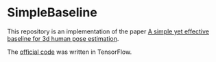 # SimpleBaseline
This repository is an implementation of the paper [A simple yet effective baseline for 3d human pose estimation](https://arxiv.org/pdf/1705.03098.pdf).

The [official code](https://github.com/una-dinosauria/3d-pose-baseline) was written in TensorFlow.


